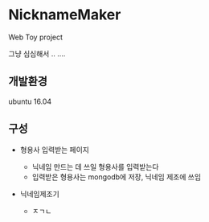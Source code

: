 # NicknameMaker
Web Toy project

그냥 심심해서 .. ....

## 개발환경
ubuntu 16.04

## 구성
- 형용사 입력받는 페이지
  - 닉네임 만드는 데 쓰일 형용사를 입력받는다
  - 입력받은 형용사는 mongodb에 저장, 닉네임 제조에 쓰임

- 닉네임제조기
  - ㅈㄱㄴ

